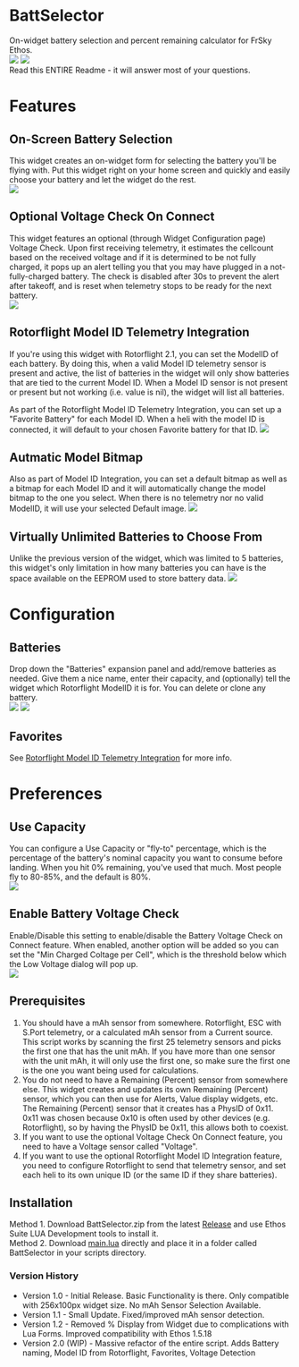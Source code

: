 # BattSelector
On-widget battery selection and percent remaining calculator for FrSky Ethos.<br>
![](https://github.com/BladeScraper-Designs/Ethos_BattSelector/blob/V2/img/Main.png?raw=true)
![](https://github.com/BladeScraper-Designs/Ethos_BattSelector/blob/V2/img/Select.png?raw=true)<br>
Read this ENTIRE Readme - it will answer most of your questions.

# Features
## On-Screen Battery Selection
This widget creates an on-widget form for selecting the battery you'll be flying with.  Put this widget right on your home screen and quickly and easily choose your battery and let the widget do the rest.<br>
![](https://github.com/BladeScraper-Designs/Ethos_BattSelector/blob/V2/img/Select.png?raw=true)

## Optional Voltage Check On Connect
This widget features an optional (through Widget Configuration page) Voltage Check.  Upon first receiving telemetry, it estimates the cellcount based on the received voltage and if it is determined to be not fully charged, it pops up an alert telling you that you may have plugged in a not-fully-charged battery. The check is disabled after 30s to prevent the alert after takeoff, and is reset when telemetry stops to be ready for the next battery.<br>
![](https://github.com/BladeScraper-Designs/Ethos_BattSelector/blob/V2/img/Voltage_Warning.png?raw=true)

## Rotorflight Model ID Telemetry Integration
If you're using this widget with Rotorflight 2.1, you can set the ModelID of each battery.  By doing this, when a valid Model ID telemetry sensor is present and active, the list of batteries in the widget will only show batteries that are tied to the current Model ID.  When a Model ID sensor is not present or present but not working (i.e. value is nil), the widget will list all batteries.<br>

As part of the Rotorflight Model ID Telemetry Integration, you can set up a "Favorite Battery" for each Model ID.  When a heli with the model ID is connected, it will default to your chosen Favorite battery for that ID.
![](https://github.com/BladeScraper-Designs/Ethos_BattSelector/blob/V2/img/Configure_Favorites.png?raw=true)

## Autmatic Model Bitmap
Also as part of Model ID Integration, you can set a default bitmap as well as a bitmap for each Model ID and it will automatically change the model bitmap to the one you select.  When there is no telemetry nor no valid ModelID, it will use your selected Default image.
![](https://github.com/BladeScraper-Designs/Ethos_BattSelector/blob/V2/img/ID_Images.png?raw=true)

## Virtually Unlimited Batteries to Choose From
Unlike the previous version of the widget, which was limited to 5 batteries, this widget's only limitation in how many batteries you can have is the space available on the EEPROM used to store battery data.
![](https://github.com/BladeScraper-Designs/Ethos_BattSelector/blob/V2/img/Unlimited.png?raw=true)

# Configuration
## Batteries
Drop down the "Batteries" expansion panel and add/remove batteries as needed.  Give them a nice name, enter their capacity, and (optionally) tell the widget which Rotorflight ModelID it is for.  You can delete or clone any battery.<br>
![](https://github.com/BladeScraper-Designs/Ethos_BattSelector/blob/V2/img/Configure_Batteries.png?raw=true)
![](https://github.com/BladeScraper-Designs/Ethos_BattSelector/blob/V2/img/Configure_Batteries_Options.png?raw=true)

## Favorites
See [Rotorflight Model ID Telemetry Integration](#rotorflight-model-id-telemetry-integration) for more info.<br>

# Preferences
## Use Capacity
You can configure a Use Capacity or "fly-to" percentage, which is the percentage of the battery's nominal capacity you want to consume before landing.  When you hit 0% remaining, you've used that much.  Most people fly to 80-85%, and the default is 80%.<br>
![](https://github.com/BladeScraper-Designs/Ethos_BattSelector/blob/V2/img/Configure_Preferences.png?raw=true)

## Enable Battery Voltage Check
Enable/Disable this setting to enable/disable the Battery Voltage Check on Connect feature.  When enabled, another option will be added so you can set the "Min Charged Coltage per Cell", which is the threshold below which the Low Voltage dialog will pop up.<br>
![](https://github.com/BladeScraper-Designs/Ethos_BattSelector/blob/V2/img/Configure_Preferences_VoltageCheck.png?raw=true)


## Prerequisites
1. You should have a mAh sensor from somewhere. Rotorflight, ESC with S.Port telemetry, or a calculated mAh sensor from a Current source. 
      This script works by scanning the first 25 telemetry sensors and picks the first one that has the unit mAh.  If you have more than  one sensor with the unit mAh, it will only use the first one, so make sure the first one is the one you want being used for calculations.
2. You do not need to have a Remaining (Percent) sensor from somewhere else.  This widget creates and updates its own Remaining (Percent) sensor, which you can then use for Alerts, Value display widgets, etc.
      The Remaining (Percent) sensor that it creates has a PhysID of 0x11.  0x11 was chosen because 0x10 is often used by other devices (e.g. Rotorflight), so by having the PhysID be 0x11, this allows both to coexist.
3. If you want to use the optional Voltage Check On Connect feature, you need to have a Voltage sensor called "Voltage".
4. If you want to use the optional Rotorflight Model ID Integration feature, you need to configure Rotorflight to send that telemetry sensor, and set each heli to its own unique ID (or the same ID if they share batteries).


## Installation
Method 1. Download BattSelector.zip from the latest [Release](https://github.com/BladeScraper-Designs/Ethos_BattSelector/releases) and use Ethos Suite LUA Development tools to install it.<br>
Method 2. Download [main.lua](https://github.com/BladeScraper-Designs/Ethos_BattSelector/blob/V2/scripts/BattSelector/main.lua) directly and place it in a folder called BattSelector in your scripts directory. 


### Version History
  - Version 1.0 - Initial Release.  Basic Functionality is there.  Only compatible with 256x100px widget size.  No mAh Sensor Selection Available.
  - Version 1.1 - Small Update.  Fixed/improved mAh sensor detection.
  - Version 1.2 - Removed % Display from Widget due to complications with Lua Forms.  Improved compatibility with Ethos 1.5.18
  - Version 2.0 (WIP) - Massive refactor of the entire script.  Adds Battery naming, Model ID from Rotorflight, Favorites, Voltage Detection
